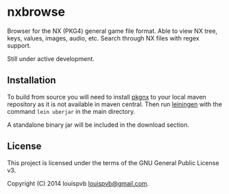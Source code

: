 # nxbrowse

Browser for the NX (PKG4) general game file format. Able to view NX tree, keys,
values, images, audio, etc. Search through NX files with regex support.

Still under active development.


## Installation

To build from source you will need to install 
[pkgnx](https://github.com/aaronweiss74/pkgnx) to your local maven repository as
it is not available in maven central. Then run [leiningen](http://leiningen.org/) 
with the command `lein uberjar` in the main directory.

A standalone binary jar will be included in the download section.

## License

This project is licensed under the terms of the GNU General Public License v3.

Copyright (C) 2014 louispvb <louispvb@gmail.com>.

